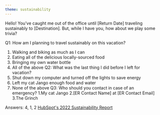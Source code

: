 ```yaml
---
theme: sustainability
---
```


Hello! You’ve caught me out of the office until [Return Date] traveling sustainably to [Destination]. But, while I have you, how about we play some trivia?

Q1: How am I planning to travel sustainably on this vacation?
  1. Walking and biking as much as I can
  2. Eating all of the delicious locally-sourced food
  3. Bringing my own water bottle
  4. All of the above
Q2: What was the last thing I did before I left for vacation?
  1. Shut down my computer and turned off the lights to save energy
  2. Left my cat Jango enough food and water
  3. None of the above
Q3: Who should you contact in case of an emergency?
  1.My cat Jango
  2.[ER Contact Name] at [ER Contact Email]
  3.The Grinch

Answers: 4, 1, 2
<a href="https://hubs.life/2022-sustainability-report" target="_blank" rel="noopener">HubSpot's 2022 Sustainability Report</a>
